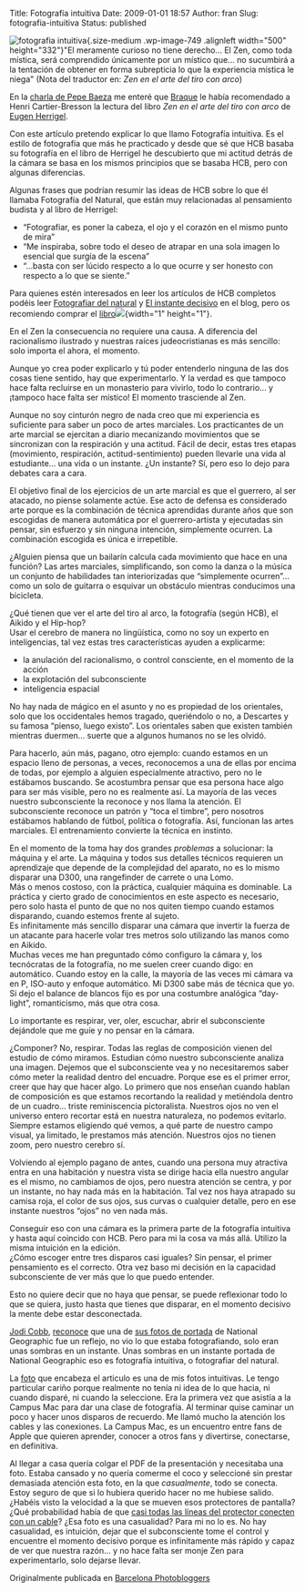 Title: Fotografía intuitiva
Date: 2009-01-01 18:57
Author: fran
Slug: fotografia-intuitiva
Status: published

![fotografia intuitiva](http://fransimo.info/wp-content/uploads/2009/01/fotografia_intuitiva_dsc_2104-500x332.jpg){.size-medium .wp-image-749 .alignleft width="500" height="332"}"El meramente curioso no tiene derecho... El Zen, como toda mística, será comprendido únicamente por un místico que... no sucumbirá a la tentación de obtener en forma subrepticia lo que la experiencia mística le niega" (Nota del traductor en: *Zen en el arte del tiro con arco*)

En la [charla de Pepe Baeza](../?p=745) me enteré que [Braque](http://es.wikipedia.org/wiki/Braque) le había recomendado a Henri Cartier-Bresson la lectura del libro *Zen en el arte del tiro con arco* de [Eugen Herrigel](http://en.wikipedia.org/wiki/Eugen_Herrigel).

Con este artículo pretendo explicar lo que llamo Fotografía intuitiva. Es el estilo de fotografía que más he practicado y desde que sé que HCB basaba su fotografía en el libro de Herrigel he descubierto que mi actitud detrás de la cámara se basa en los mismos principios que se basaba HCB, pero con algunas diferencias.

Algunas frases que podrían resumir las ideas de HCB sobre lo que él llamaba Fotografía del Natural, que están muy relacionadas al pensamiento budista y al libro de Herrigel:

-   “Fotografiar, es poner la cabeza, el ojo y el corazón en el mismo punto de mira”
-   “Me inspiraba, sobre todo el deseo de atrapar en una sola imagen lo esencial que surgía de la escena”
-   “...basta con ser lúcido respecto a lo que ocurre y ser honesto con respecto a lo que se siente.”

Para quienes estén interesados en leer los artículos de HCB completos podéis leer [Fotografiar del natural](http://fransimo.info/blog/2008/12/31/fotografiar-del-natural-por-henri-cartier-bresson/) y [El instante decisivo](http://fransimo.info/blog/2008/12/31/el-instante-decisivo-por-henri-cartier-bresson/) en el blog, pero os recomiendo comprar el [libro](http://www.amazon.es/gp/product/8425215145/ref=as_li_ss_tl?ie=UTF8&camp=3626&creative=24822&creativeASIN=8425215145&linkCode=as2&tag=justpictures-21)![](http://ir-es.amazon-adsystem.com/e/ir?t=justpictures-21&l=as2&o=30&a=8425215145){width="1" height="1"}.

En el Zen la consecuencia no requiere una causa. A diferencia del racionalismo ilustrado y nuestras raíces judeocristianas es más sencillo: solo importa el ahora, el momento.

Aunque yo crea poder explicarlo y tú poder entenderlo ninguna de las dos cosas tiene sentido, hay que experimentarlo. Y la verdad es que tampoco hace falta recluirse en un monasterio para vivirlo, todo lo contrario... y ¡tampoco hace falta ser místico! El momento trasciende al Zen.

Aunque no soy cinturón negro de nada creo que mi experiencia es suficiente para saber un poco de artes marciales. Los practicantes de un arte marcial se ejercitan a diario mecanizando movimientos que se sincronizan con la respiración y una actitud. Fácil de decir, estas tres etapas (movimiento, respiración, actitud-sentimiento) pueden llevarle una vida al estudiante... una vida o un instante. ¿Un instante? Sí, pero eso lo dejo para debates cara a cara.

El objetivo final de los ejercicios de un arte marcial es que el guerrero, al ser atacado, no piense solamente actúe. Ese acto de defensa es considerado arte porque es la combinación de técnica aprendidas durante años que son escogidas de manera automática por el guerrero-artista y ejecutadas sin pensar, sin esfuerzo y sin ninguna intención, simplemente ocurren. La combinación escogida es única e irrepetible.

¿Alguien piensa que un bailarín calcula cada movimiento que hace en una función? Las artes marciales, simplificando, son como la danza o la música un conjunto de habilidades tan interiorizadas que “simplemente ocurren”... como un solo de guitarra o esquivar un obstáculo mientras conducimos una bicicleta.

¿Qué tienen que ver el arte del tiro al arco, la fotografía (según HCB), el Aikido y el Hip-hop?  
Usar el cerebro de manera no lingüística, como no soy un experto en inteligencias, tal vez estas tres características ayuden a explicarme:

-   la anulación del racionalismo, o control consciente, en el momento de la acción
-   la explotación del subconsciente
-   inteligencia espacial

No hay nada de mágico en el asunto y no es propiedad de los orientales, solo que los occidentales hemos tragado, queriéndolo o no, a Descartes y su famosa “pienso, luego existo”. Los orientales saben que existen también mientras duermen... suerte que a algunos humanos no se les olvidó.

Para hacerlo, aún más, pagano, otro ejemplo: cuando estamos en un espacio lleno de personas, a veces, reconocemos a una de ellas por encima de todas, por ejemplo a alguien especialmente atractivo, pero no le estábamos buscando. Se acostumbra pensar que esa persona hace algo para ser más visible, pero no es realmente así. La mayoría de las veces nuestro subconsciente la reconoce y nos llama la atención. El subconsciente reconoce un patrón y “toca el timbre”, pero nosotros estábamos hablando de fútbol, política o fotografía. Así, funcionan las artes marciales. El entrenamiento convierte la técnica en instinto.

En el momento de la toma hay dos grandes *problemas* a solucionar: la máquina y el arte. La máquina y todos sus detalles técnicos requieren un aprendizaje que depende de la complejidad del aparato, no es lo mismo disparar una D300, una rangefinder de carrete o una Lomo.  
Más o menos costoso, con la práctica, cualquier máquina es dominable. La práctica y cierto grado de conocimientos en este aspecto es necesario, pero solo hasta el punto de que no nos quiten tiempo cuando estamos disparando, cuando estemos frente al sujeto.  
Es infinitamente más sencillo disparar una cámara que invertir la fuerza de un atacante para hacerle volar tres metros solo utilizando las manos como en Aikido.  
Muchas veces me han preguntado cómo configuro la cámara y, los tecnócratas de la fotografía, no me suelen creer cuando digo: en automático. Cuando estoy en la calle, la mayoría de las veces mi cámara va en P, ISO-auto y enfoque automático. Mi D300 sabe más de técnica que yo. Si dejo el balance de blancos fijo es por una costumbre analógica “day-light”, romanticismo, más que otra cosa.

Lo importante es respirar, ver, oler, escuchar, abrir el subconsciente dejándole que me guíe y no pensar en la cámara.

¿Componer? No, respirar. Todas las reglas de composición vienen del estudio de cómo miramos. Estudian cómo nuestro subconsciente analiza una imagen. Dejemos que el subconsciente vea y no necesitaremos saber cómo meter la realidad dentro del encuadre. Porque ese es el primer error, creer que hay que hacer algo. Lo primero que nos enseñan cuando hablan de composición es que estamos recortando la realidad y metiéndola dentro de un cuadro... triste reminiscencia pictoralista. Nuestros ojos no ven el universo entero recortar está en nuestra naturaleza, no podemos evitarlo. Siempre estamos eligiendo qué vemos, a qué parte de nuestro campo visual, ya limitado, le prestamos más atención. Nuestros ojos no tienen zoom, pero nuestro cerebro sí.

Volviendo al ejemplo pagano de antes, cuando una persona muy atractiva entra en una habitación y nuestra vista se dirige hacia ella nuestro angular es el mismo, no cambiamos de ojos, pero nuestra atención se centra, y por un instante, no hay nada más en la habitación. Tal vez nos haya atrapado su camisa roja, el color de sus ojos, sus curvas o cualquier detalle, pero en ese instante nuestros “ojos” no ven nada más.

Conseguir eso con una cámara es la primera parte de la fotografía intuitiva y hasta aquí coincido con HCB. Pero para mi la cosa va más allá. Utilizo la misma intuición en la edición.  
¿Cómo escoger entre tres disparos casi iguales? Sin pensar, el primer pensamiento es el correcto. Otra vez baso mi decisión en la capacidad subconsciente de ver más que lo que puedo entender.

Esto no quiere decir que no haya que pensar, se puede reflexionar todo lo que se quiera, justo hasta que tienes que disparar, en el momento decisivo la mente debe estar desconectada.

[Jodi Cobb](http://photography.nationalgeographic.com/photography/photographers/photographer-jodi-cobb.html), [reconoce](http://www.amazon.com/National-Geographics-Photographers-Keith-David/dp/0792299957) que una de [sus fotos de portada](http://travel.nationalgeographic.com/places/enlarge/saudiarabia_jiddah-beach-swings.html) de National Geographic fue un reflejo, no vio lo que estaba fotografiando, solo eran unas sombras en un instante. Unas sombras en un instante portada de National Geographic eso es fotografía intuitiva, o fotografiar del natural.

La [foto](http://justpictures.es/photo/1394/) que encabeza el articulo es una de mis fotos intuitivas. Le tengo particular cariño porque realmente no tenía ni idea de lo que hacia, ni cuando disparé, ni cuando la seleccione. Era la primera vez que asistía a la Campus Mac para dar una clase de fotografía. Al terminar quise caminar un poco y hacer unos disparos de recuerdo. Me llamó mucho la atención los cables y las conexiones. La Campus Mac, es un encuentro entre fans de Apple que quieren aprender, conocer a otros fans y divertirse, conectarse, en definitiva.

Al llegar a casa quería colgar el PDF de la presentación y necesitaba una foto. Estaba cansado y no quería comerme el coco y seleccioné sin prestar demasiada atención esta foto, en la que *casualmente*, todo se conecta. Estoy seguro de que si lo hubiera querido hacer no me hubiese salido. ¿Habéis visto la velocidad a la que se mueven esos protectores de pantalla? ¿Qué probabilidad había de que [casi todas las líneas del protector conecten con un cable](http://www.flickr.com/photos/fransimo/1058729667/)? ¿Esa foto es una casualidad? Para mi no lo es. No hay casualidad, es intuición, dejar que el subconsciente tome el control y encuentre el momento decisivo porque es infinitamente más rápido y capaz de ver que nuestra razón... y no hace falta ser monje Zen para experimentarlo, solo dejarse llevar.

Originalmente publicada en [Barcelona Photobloggers](http://barcelonaphotobloggers.org/2009/01/01/fotografia-intuitiva/)
